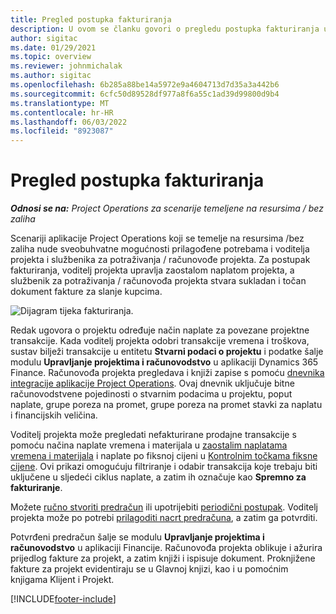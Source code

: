 ```yaml
---
title: Pregled postupka fakturiranja
description: U ovom se članku govori o pregledu postupka fakturiranja u aplikaciji Project Operations za scenarije temeljene na resursima / bez zaliha.
author: sigitac
ms.date: 01/29/2021
ms.topic: overview
ms.reviewer: johnmichalak
ms.author: sigitac
ms.openlocfilehash: 6b285a88be14a5972e9a4604713d7d35a3a442b6
ms.sourcegitcommit: 6cfc50d89528df977a8f6a55c1ad39d99800d9b4
ms.translationtype: MT
ms.contentlocale: hr-HR
ms.lasthandoff: 06/03/2022
ms.locfileid: "8923087"
---
```

# <a name="invoicing-process-overview"></a>Pregled postupka fakturiranja

_**Odnosi se na:** Project Operations za scenarije temeljene na resursima / bez zaliha_

Scenariji aplikacije Project Operations koji se temelje na resursima /bez zaliha nude sveobuhvatne mogućnosti prilagođene potrebama i voditelja projekta i službenika za potraživanja / računovođe projekta. Za postupak fakturiranja, voditelj projekta upravlja zaostalom naplatom projekta, a službenik za potraživanja / računovođa projekta stvara sukladan i točan dokument fakture za slanje kupcima.

![Dijagram tijeka fakturiranja.](./media/invoicing-flow.png)

Redak ugovora o projektu određuje način naplate za povezane projektne transakcije. Kada voditelj projekta odobri transakcije vremena i troškova, sustav bilježi transakcije u entitetu **Stvarni podaci o projektu** i podatke šalje modulu **Upravljanje projektima i računovodstvo** u aplikaciji Dynamics 365 Finance. Računovođa projekta pregledava i knjiži zapise s pomoću [dnevnika integracije aplikacije Project Operations](../project-accounting/project-operations-integration-journal.md). Ovaj dnevnik uključuje bitne računovodstvene pojedinosti o stvarnim podacima u projektu, poput naplate, grupe poreza na promet, grupe poreza na promet stavki za naplatu i financijskih veličina.

Voditelj projekta može pregledati nefakturirane prodajne transakcije s pomoću načina naplate vremena i materijala u [zaostalim naplatama vremena i materijala](../proforma-invoicing/manage-billing-backlog.md#time-and-material-billing-backlog) i naplate po fiksnoj cijeni u [Kontrolnim točkama fiksne cijene](../proforma-invoicing/manage-billing-backlog.md#fixed-price-milestones). Ovi prikazi omogućuju filtriranje i odabir transakcija koje trebaju biti uključene u sljedeći ciklus naplate, a zatim ih označuje kao **Spremno za fakturiranje**.

Možete [ručno stvoriti predračun](../proforma-invoicing/create-manual-proforma-invoice.md) ili upotrijebiti [periodični postupak](../proforma-invoicing/configure-automated-invoice-creation.md). Voditelj projekta može po potrebi [prilagoditi nacrt predračuna](../proforma-invoicing/manage-proforma-invoice.md), a zatim ga potvrditi.

Potvrđeni predračun šalje se modulu **Upravljanje projektima i računovodstvo** u aplikaciji Financije. Računovođa projekta oblikuje i ažurira prijedlog fakture za projekt, a zatim knjiži i ispisuje dokument. Proknjižene fakture za projekt evidentiraju se u Glavnoj knjizi, kao i u pomoćnim knjigama Klijent i Projekt.


[!INCLUDE[footer-include](../includes/footer-banner.md)]